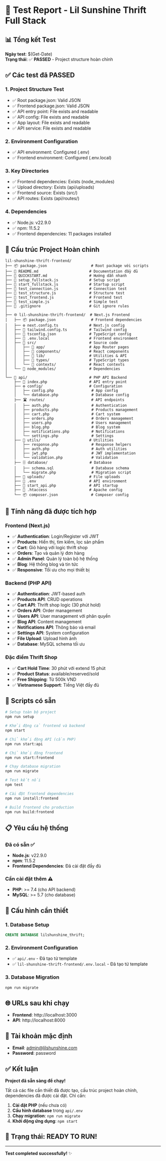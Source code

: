 # 🧪 Test Report - Lil Sunshine Thrift Full Stack

## 📊 Tổng kết Test

**Ngày test**: $(Get-Date)  
**Trạng thái**: ✅ **PASSED** - Project structure hoàn chỉnh

## ✅ Các test đã PASSED

### 1. Project Structure Test
- ✅ Root package.json: Valid JSON
- ✅ Frontend package.json: Valid JSON  
- ✅ API entry point: File exists and readable
- ✅ API config: File exists and readable
- ✅ App layout: File exists and readable
- ✅ API service: File exists and readable

### 2. Environment Configuration
- ✅ API environment: Configured (.env)
- ✅ Frontend environment: Configured (.env.local)

### 3. Key Directories
- ✅ Frontend dependencies: Exists (node_modules)
- ✅ Upload directory: Exists (api/uploads)
- ✅ Frontend source: Exists (src/)
- ✅ API routes: Exists (api/routes/)

### 4. Dependencies
- ✅ Node.js: v22.9.0
- ✅ npm: 11.5.2
- ✅ Frontend dependencies: 11 packages installed

## 📁 Cấu trúc Project Hoàn chỉnh

```
lil-shunshine-thrift-frontend/
├── 📦 package.json                    # Root package với scripts
├── 📖 README.md                       # Documentation đầy đủ
├── 🚀 QUICKSTART.md                   # Hướng dẫn nhanh
├── 🔧 setup_fullstack.js              # Setup script
├── 🚀 start_fullstack.js              # Startup script
├── 🧪 test_connection.js              # Connection test
├── 🧪 test_structure.js               # Structure test
├── 🧪 test_frontend.js                # Frontend test
├── 🧪 test_simple.js                  # Simple test
├── 📄 .gitignore                      # Git ignore rules
│
├── 🌐 lil-shunshine-thrift-frontend/  # Next.js Frontend
│   ├── 📦 package.json                # Frontend dependencies
│   ├── ⚙️ next.config.ts              # Next.js config
│   ├── 🎨 tailwind.config.ts          # Tailwind config
│   ├── 📝 tsconfig.json               # TypeScript config
│   ├── 🔧 .env.local                  # Frontend environment
│   ├── 📁 src/                        # Source code
│   │   ├── 📱 app/                    # App Router pages
│   │   ├── 🧩 components/             # React components
│   │   ├── 🔧 lib/                    # Utilities & API
│   │   ├── 📝 types/                  # TypeScript types
│   │   └── 🎯 contexts/               # React contexts
│   └── 📁 node_modules/               # Dependencies
│
└── 🔧 api/                            # PHP API Backend
    ├── 🚀 index.php                   # API entry point
    ├── ⚙️ config/                     # Configuration
    │   ├── config.php                 # App config
    │   └── database.php               # Database config
    ├── 🛣️ routes/                     # API endpoints
    │   ├── auth.php                   # Authentication
    │   ├── products.php               # Products management
    │   ├── cart.php                   # Cart system
    │   ├── orders.php                 # Orders management
    │   ├── users.php                  # Users management
    │   ├── blog.php                   # Blog system
    │   ├── notifications.php          # Notifications
    │   └── settings.php               # Settings
    ├── 🔨 utils/                      # Utilities
    │   ├── response.php               # Response helpers
    │   ├── auth.php                   # Auth utilities
    │   ├── jwt.php                    # JWT implementation
    │   └── validation.php             # Validation
    ├── 🗄️ database/                   # Database
    │   ├── schema.sql                 # Database schema
    │   └── migrate.php                # Migration script
    ├── 📁 uploads/                    # File uploads
    ├── 🔧 .env                        # API environment
    ├── 🚀 start_api.php               # API startup
    ├── 📄 .htaccess                   # Apache config
    └── 📦 composer.json               # Composer config
```

## 🎯 Tính năng đã được tích hợp

### Frontend (Next.js)
- ✅ **Authentication**: Login/Register với JWT
- ✅ **Products**: Hiển thị, tìm kiếm, lọc sản phẩm
- ✅ **Cart**: Giỏ hàng với logic thrift shop
- ✅ **Orders**: Tạo và quản lý đơn hàng
- ✅ **Admin Panel**: Quản lý toàn bộ hệ thống
- ✅ **Blog**: Hệ thống blog và tin tức
- ✅ **Responsive**: Tối ưu cho mọi thiết bị

### Backend (PHP API)
- ✅ **Authentication**: JWT-based auth
- ✅ **Products API**: CRUD operations
- ✅ **Cart API**: Thrift shop logic (30 phút hold)
- ✅ **Orders API**: Order management
- ✅ **Users API**: User management với phân quyền
- ✅ **Blog API**: Content management
- ✅ **Notifications API**: Thông báo và email
- ✅ **Settings API**: System configuration
- ✅ **File Upload**: Upload hình ảnh
- ✅ **Database**: MySQL schema tối ưu

### Đặc điểm Thrift Shop
- ✅ **Cart Hold Time**: 30 phút với extend 15 phút
- ✅ **Product Status**: available/reserved/sold
- ✅ **Free Shipping**: Từ 500k VND
- ✅ **Vietnamese Support**: Tiếng Việt đầy đủ

## 🚀 Scripts có sẵn

```bash
# Setup toàn bộ project
npm run setup

# Khởi động cả frontend và backend
npm start

# Chỉ khởi động API (cần PHP)
npm run start:api

# Chỉ khởi động frontend
npm run start:frontend

# Chạy database migration
npm run migrate

# Test kết nối
npm test

# Cài đặt frontend dependencies
npm run install:frontend

# Build frontend cho production
npm run build:frontend
```

## 📋 Yêu cầu hệ thống

### Đã có sẵn ✅
- **Node.js**: v22.9.0
- **npm**: 11.5.2
- **Frontend Dependencies**: Đã cài đặt đầy đủ

### Cần cài đặt thêm ⚠️
- **PHP**: >= 7.4 (cho API backend)
- **MySQL**: >= 5.7 (cho database)

## 🔧 Cấu hình cần thiết

### 1. Database Setup
```sql
CREATE DATABASE lilshunshine_thrift;
```

### 2. Environment Configuration
- ✅ `api/.env` - Đã tạo từ template
- ✅ `lil-shunshine-thrift-frontend/.env.local` - Đã tạo từ template

### 3. Database Migration
```bash
npm run migrate
```

## 🌐 URLs sau khi chạy

- **Frontend**: http://localhost:3000
- **API**: http://localhost:8000

## 👤 Tài khoản mặc định

- **Email**: admin@lilshunshine.com
- **Password**: password

## ✅ Kết luận

**Project đã sẵn sàng để chạy!** 

Tất cả các file cần thiết đã được tạo, cấu trúc project hoàn chỉnh, dependencies đã được cài đặt. Chỉ cần:

1. **Cài đặt PHP** (nếu chưa có)
2. **Cấu hình database** trong `api/.env`
3. **Chạy migration**: `npm run migrate`
4. **Khởi động ứng dụng**: `npm start`

## 🎉 Trạng thái: READY TO RUN!

---

**Test completed successfully!** ✨
